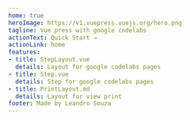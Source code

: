 ```yaml
---
home: true
heroImage: https://v1.vuepress.vuejs.org/hero.png
tagline: Vue press with google codelabs
actionText: Quick Start →
actionLink: home
features:
- title: StepLayout.vue
  details: Layout for google codelabs pages
- title: Step.vue
  details: Step for google codelabs pages
- title: PrintLayout.md
  details: Layout for view print
footer: Made by Leandro Souza
---
```

